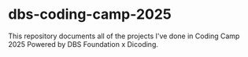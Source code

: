 # dbs-coding-camp-2025
This repository documents all of the projects I've done in Coding Camp 2025 Powered by DBS Foundation x Dicoding.

